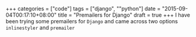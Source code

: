 +++
categories = ["code"]
tags = ["django", ""python"]
date = "2015-09-04T00:17:10+08:00"
title = "Premailers for Django"
draft = true
+++
I have been trying some premailers for `Django` and came across two options `inlinestyler` and `premailer`

